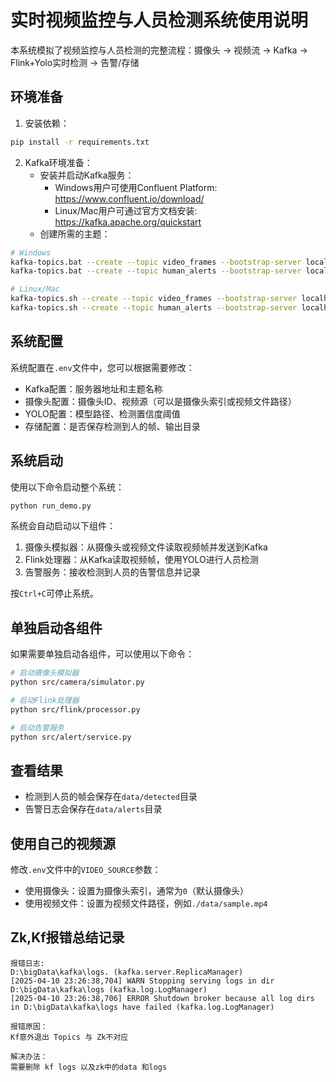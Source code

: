 # 实时视频监控与人员检测系统使用说明

本系统模拟了视频监控与人员检测的完整流程：摄像头 → 视频流 → Kafka → Flink+Yolo实时检测 → 告警/存储

## 环境准备

1. 安装依赖：
```bash
pip install -r requirements.txt
```

2. Kafka环境准备：
   - 安装并启动Kafka服务：
     - Windows用户可使用Confluent Platform: https://www.confluent.io/download/
     - Linux/Mac用户可通过官方文档安装: https://kafka.apache.org/quickstart
   - 创建所需的主题：
```bash
# Windows
kafka-topics.bat --create --topic video_frames --bootstrap-server localhost:9092 --partitions 1 --replication-factor 1
kafka-topics.bat --create --topic human_alerts --bootstrap-server localhost:9092 --partitions 1 --replication-factor 1

# Linux/Mac
kafka-topics.sh --create --topic video_frames --bootstrap-server localhost:9092 --partitions 1 --replication-factor 1
kafka-topics.sh --create --topic human_alerts --bootstrap-server localhost:9092 --partitions 1 --replication-factor 1
```

## 系统配置

系统配置在`.env`文件中，您可以根据需要修改：

- Kafka配置：服务器地址和主题名称
- 摄像头配置：摄像头ID、视频源（可以是摄像头索引或视频文件路径）
- YOLO配置：模型路径、检测置信度阈值
- 存储配置：是否保存检测到人的帧、输出目录

## 系统启动

使用以下命令启动整个系统：
```bash
python run_demo.py
```

系统会自动启动以下组件：
1. 摄像头模拟器：从摄像头或视频文件读取视频帧并发送到Kafka
2. Flink处理器：从Kafka读取视频帧，使用YOLO进行人员检测
3. 告警服务：接收检测到人员的告警信息并记录

按`Ctrl+C`可停止系统。

## 单独启动各组件

如果需要单独启动各组件，可以使用以下命令：

```bash
# 启动摄像头模拟器
python src/camera/simulator.py

# 启动Flink处理器
python src/flink/processor.py

# 启动告警服务
python src/alert/service.py
```

## 查看结果

- 检测到人员的帧会保存在`data/detected`目录
- 告警日志会保存在`data/alerts`目录

## 使用自己的视频源

修改`.env`文件中的`VIDEO_SOURCE`参数：
- 使用摄像头：设置为摄像头索引，通常为`0`（默认摄像头）
- 使用视频文件：设置为视频文件路径，例如`./data/sample.mp4`

## Zk,Kf报错总结记录
~~~text
报错日志:
D:\bigData\kafka\logs. (kafka.server.ReplicaManager)
[2025-04-10 23:26:38,704] WARN Stopping serving logs in dir D:\bigData\kafka\logs (kafka.log.LogManager)
[2025-04-10 23:26:38,706] ERROR Shutdown broker because all log dirs in D:\bigData\kafka\logs have failed (kafka.log.LogManager)

报错原因：
Kf意外退出 Topics 与 Zk不对应

解决办法：
需要删除 kf logs 以及zk中的data 和logs
~~~